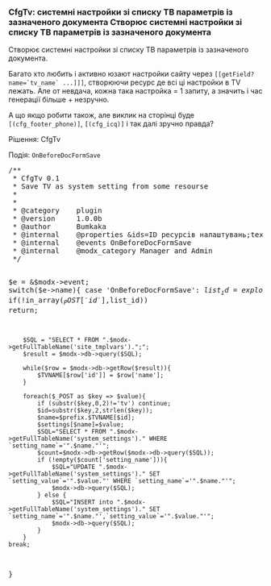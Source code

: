 
<meta http-equiv="Content-Type" content="text/html; charset=utf-8">
<h3>CfgTv: системні настройки зі списку ТВ параметрів із зазначеного документа Створює системні настройки зі списку ТВ параметрів із зазначеного документа</h3>
Створює системні настройки зі списку ТВ параметрів із зазначеного документа.
<p>Багато хто любить і активно юзают настройки сайту через <code>[[getField? name=`tv_name` ...]]]</code>, створюючи ресурс де всі ці настройки в TV лежать. Але от невдача, кожна така настройка = 1 запиту, а значить і час генерації більше + незручно.</p>
<p>А що якщо робити також, але виклик на сторінці буде <code>[(cfg_footer_phone)]</code>, <code>[(cfg_icq)]</code> і так далі зручно правда?</p>
<p>Рішення: CfgTv</p>
<p>Подія: <code>OnBeforeDocFormSave</code></p>
<pre class="brush: php;">
/**
 * CfgTv 0.1
 * Save TV as system setting from some resourse 
 * 
 *
 * @category    plugin
 * @version     1.0.0b
 * @author      Bumkaka
 * @internal    @properties &ids=ID ресурсів налаштувань;text;347 &prefix=Префікс;text;cfg_
 * @internal    @events OnBeforeDocFormSave
 * @internal    @modx_category Manager and Admin
 */

$e = &$modx->event;
switch($e->name){
    case 'OnBeforeDocFormSave':
		$list_id = explode(',',$ids);
		if(!in_array($_POST['id'],$list_id)) return;
		
		$SQL = "SELECT * FROM ".$modx->getFullTableName('site_tmplvars').";";
		$result = $modx->db->query($SQL);
		
		while($row = $modx->db->getRow($result)){
			$TVNAME[$row['id']] = $row['name'];
		}
		
		foreach($_POST as $key => $value){
			if (substr($key,0,2)!='tv') continue;
			$id=substr($key,2,strlen($key));
			$name=$prefix.$TVNAME[$id];
			$settings[$name]=$value;
			$SQL="SELECT * FROM ".$modx->getFullTableName('system_settings')." WHERE `setting_name`='".$name."'";
			$count=$modx->db->getRow($modx->db->query($SQL));
			if (!empty($count['setting_name'])){
				$SQL="UPDATE ".$modx->getFullTableName('system_settings')." SET `setting_value`='".$value."' WHERE `setting_name`='".$name."'";
				$modx->db->query($SQL);
			} else {
				$SQL="INSERT into ".$modx->getFullTableName('system_settings')." SET `setting_name`='".$name."',`setting_value`='".$value."'";
				$modx->db->query($SQL);
			}
		}
    break;
}
</pre>